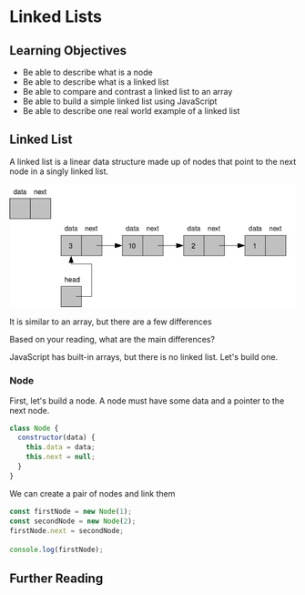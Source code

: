 # Linked Lists

## Learning Objectives

- Be able to describe what is a node
- Be able to describe what is a linked list
- Be able to compare and contrast a linked list to an array
- Be able to build a simple linked list using JavaScript
- Be able to describe one real world example of a linked list

## Linked List

A linked list is a linear data structure made up of nodes that point to the next node in a singly linked list.

![](../assets/linked-list-example.png)

It is similar to an array, but there are a few differences

Based on your reading, what are the main differences?

JavaScript has built-in arrays, but there is no linked list. Let's build one.

### Node

First, let's build a node. A node must have some data and a pointer to the next node.

```js
class Node {
  constructor(data) {
    this.data = data;
    this.next = null;
  }
}
```

We can create a pair of nodes and link them

```js
const firstNode = new Node(1);
const secondNode = new Node(2);
firstNode.next = secondNode;

console.log(firstNode);
```

## Further Reading

